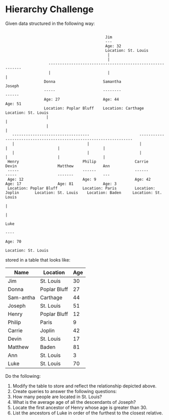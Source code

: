 Hierarchy Challenge
===================

Given data structured in the following way:

```

                                            Jim
                                            ---
                                            Age: 32
                                            Location: St. Louis
                                             |
                                             |
                   ----------------------------------------------------------
                   |                         |                              |
                 Donna                     Samantha                       Joseph
                 -----                     --------                       ------
                 Age: 27                   Age: 44                        Age: 51
                 Location: Poplar Bluff    Location: Carthage             Location: St. Louis
                  |                                                        |
                  |                                                        |
   ----------------------------------                      -------------------------------------------------------------------
   |                                |                      |                      |                      |                   |
   |                                |                      |                      |                      |                   |
 Henry                            Philip                 Carrie                 Devin                  Matthew             Ann
 -----                            ------                 ------                 -----                  -------             ---
 Age: 12                          Age: 9                 Age: 42                Age: 17                Age: 81             Age: 3
 Location: Poplar Bluff           Location: Paris        Location: Joplin       Location: St. Louis    Location: Baden     Location: St. Louis
                                                                                                           |
                                                                                                           |
                                                                                                          Luke
                                                                                                          ----
                                                                                                          Age: 70
                                                                                                          Location: St. Louis
```

stored in a table that looks like:

| Name      | Location     | Age|
|-----------|--------------|----|
| Jim       | St. Louis    | 30 |
| Donna     | Poplar Bluff | 27 |
| Sam-antha | Carthage     | 44 |
| Joseph    | St. Louis    | 51 |
| Henry     | Poplar Bluff | 12 |
| Philip    | Paris        |  9 |
| Carrie    | Joplin       | 42 |
| Devin     | St. Louis    | 17 |
| Matthew   | Baden        | 81 |
| Ann       | St. Louis    |  3 |
| Luke      | St. Louis    | 70 |


Do the following:

1.  Modify the table to store and reflect the relationship depicted above.
2.  Create queries to answer the following questions:
  1.  How many people are located in St. Louis?
  2.  What is the average age of all the descendants of Joseph?
  3.  Locate the first ancestor of Henry whose age is greater than 30.
  4.  List the ancestors of Luke in order of the furthest to the closest relative.
